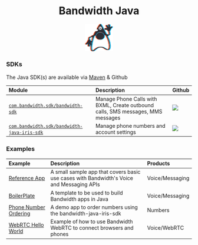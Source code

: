 <div align="center">

# Bandwidth Java

<img src="https://github.com/Bandwidth/examples/raw/master/.readme_images/java.png" width="15%">

</div>

### SDKs

The Java SDK(s) are available via [Maven](https://mvnrepository.com/) & Github

| Module                                                                                                                      | Description                                                                     | Github                                                     |
|:----------------------------------------------------------------------------------------------------------------------------|:--------------------------------------------------------------------------------|:-----------------------------------------------------------|
| [`com.bandwidth.sdk/bandwidth-sdk`](https://mvnrepository.com/artifact/com.bandwidth.sdk/bandwidth-sdk)                     | Manage Phone Calls with BXML, Create outbound calls, SMS messages, MMS messages | [<img src="https://github.com/favicon.ico">](https://github.com/Bandwidth/java-sdk)            |
| [`com.bandwidth.sdk/bandwidth-java-iris-sdk`](https://mvnrepository.com/artifact/com.bandwidth.sdk/bandwidth-java-iris-sdk) | Manage phone numbers and account settings                                       | [<img src="https://github.com/favicon.ico">](https://github.com/Bandwidth/java-bandwidth-iris) |

### Examples

| Example                                           | Description                                                                              | Products        |
|:--------------------------------------------------|:-----------------------------------------------------------------------------------------|:----------------|
| [Reference App](BandwidthReferenceApp)       | A small sample app that covers basic use cases with Bandwidth's Voice and Messaging APIs | Voice/Messaging |
| [BoilerPlate](BoilerPlate)                   | A template to be used to build Bandwidth apps in Java                                    | Voice/Messaging |
| [Phone Number Ordering](PhoneNumberOrdering) | A demo app to order numbers using the bandwidth-java-iris-sdk                            | Numbers         |
| [WebRTC Hello World](webrtc-hello-world)     | Example of how to use Bandwidth WebRTC to connect browsers and phones                         | Voice/WebRTC |
